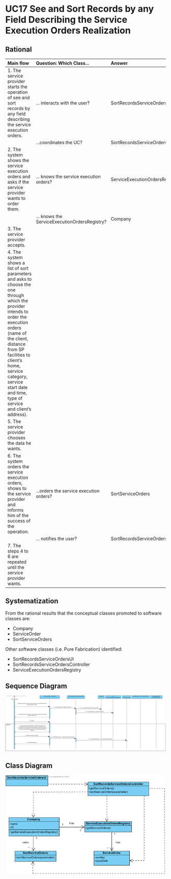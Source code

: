 ﻿# UC17 See and Sort Records by any Field Describing the Service Execution Orders Realization

## Rational

| Main flow                                                                                        | Question: Which Class...                                      | Answer                                       | Justification                                                                                                         |
|:-------------------------------------------------------------------------------------------------------|:------------------------------------------------------------|:-----------------------------------------------|:---------------------------------------------------------------------------------------------------------------------|
|1. The service provider starts the operation of see and sort records by any field describing the service execution orders. |... interacts with the user?|SortRecordsServiceOrdersUI|PureFabrication|
||...coordinates the UC?|SortRecordsServiceOrdersController|Controller|
|2. The system shows the service execution orders and asks if the service provider wants to order them. | ... knows the service execution orders?|ServiceExecutionOrdersRegistry | IE: ServiceExecutionOrdersRegistry contains service execution orders |
|| ... knows the ServiceExecutionOrdersRegistry? | Company | HC + LC |
|3. The service provider accepts.||||
|4. The system shows a list of sort parameters and asks to choose the one through which the provider intends to order the execution orders (name of the client, distance from SP facilities to client’s home, service category, service start date and time, type of service and client’s address). ||||
|5. The service provider chooses the data he wants.||||
|6. The system orders the service execution orders, shows to the service provider and informs him of the success of the operation.| ...orders the service execution orders?| SortServiceOrders | IE: SortServiceOrders orders service execution orders|
|| ... notifies the user?  | SortRecordsServiceOrdersUI | |
|7. The steps 4 to 6 are repeated until the service provider wants.||||                                               

## Systematization ##

 From the rational results that the conceptual classes promoted to software classes are:

 * Company
 * ServiceOrder
 * SortServiceOrders

Other software classes (i.e. Pure Fabrication) identified: 

 * SortRecordsServiceOrdersUI  
 * SortRecordsServiceOrdersController
 * ServiceExecutionOrdersRegistry


##	Sequence Diagram

![SD_UC17_IT4.png](SD_UC17_IT4.png)


##	Class Diagram

![CD_UC17_IT4.png](CD_UC17_IT4.png)